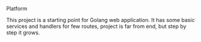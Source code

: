 Platform

This project is a starting point for Golang web application.
It has some basic services and handlers for few routes, project is far from end, but step by step it grows.
